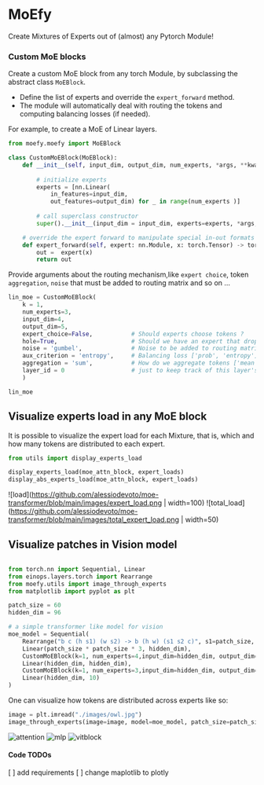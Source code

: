 # MoEfy
Create Mixtures of Experts out of (almost) any Pytorch Module!

### Custom MoE blocks 
Create a custom MoE block from any torch Module, by subclassing the abstract class `MoEBlock`.
- Define the list of experts and override the `expert_forward` method. 
- The module will automatically deal with routing the tokens and computing balancing losses (if needed).

For example, to create a MoE of Linear layers.

```python
from moefy.moefy import MoEBlock

class CustomMoEBlock(MoEBlock):
    def __init__(self, input_dim, output_dim, num_experts, *args, **kwargs):
       
        # initialize experts 
        experts = [nn.Linear(
            in_features=input_dim,
            out_features=output_dim) for _ in range(num_experts )]
        
        # call superclass constructor
        super().__init__(input_dim = input_dim, experts=experts, *args, **kwargs)

    # override the expert forward to manipulate special in-out formats
    def expert_forward(self, expert: nn.Module, x: torch.Tensor) -> torch.Tensor:
        out =  expert(x)
        return out
```

Provide arguments about the routing mechanism,like `expert choice`, token `aggregation`, `noise` that must be added to routing matrix and so on ... 

```python
lin_moe = CustomMoEBlock(
    k = 1,
    num_experts=3,
    input_dim=4, 
    output_dim=5,
    expert_choice=False,           # Should experts choose tokens ? 
    hole=True,                     # Should we have an expert that drops tokens ?
    noise = 'gumbel',              # Noise to be added to routing matrix ['simple', 'gaussian']
    aux_criterion = 'entropy',     # Balancing loss ['prob', 'entropy']
    aggregation = 'sum',           # How do we aggregate tokens ['mean', 'sum'] 
    layer_id = 0                   # just to keep track of this layer's position inside a bigger model
    )

lin_moe
```

## Visualize experts load in any MoE block

It is possible to visualize the expert load for each Mixture, that is, which and how many tokens are distributed to each expert.

```python
from utils import display_experts_load

display_experts_load(moe_attn_block, expert_loads)
display_abs_experts_load(moe_attn_block, expert_loads)
```

![load](https://github.com/alessiodevoto/moe-transformer/blob/main/images/expert_load.png | width=100)
![total_load](https://github.com/alessiodevoto/moe-transformer/blob/main/images/total_expert_load.png | width=50)

## Visualize patches in Vision model


```python

from torch.nn import Sequential, Linear
from einops.layers.torch import Rearrange
from moefy.utils import image_through_experts
from matplotlib import pyplot as plt

patch_size = 60
hidden_dim = 96 

# a simple transformer like model for vision
moe_model = Sequential(
    Rearrange("b c (h s1) (w s2) -> b (h w) (s1 s2 c)", s1=patch_size, s2=patch_size), # make patches
    Linear(patch_size * patch_size * 3, hidden_dim),
    CustomMoEBlock(k=1, num_experts=4,input_dim=hidden_dim, output_dim=hidden_dim, hole=False, layer_id=1),
    Linear(hidden_dim, hidden_dim),
    CustomMoEBlock(k=1, num_experts=3,input_dim=hidden_dim, output_dim=hidden_dim, hole=True, layer_id=3),
    Linear(hidden_dim, 10)
)

```

One can visualize how tokens are distributed across experts like so:

```python 
image = plt.imread("./images/owl.jpg")
image_through_experts(image=image, model=moe_model, patch_size=patch_size)
```

![attention](https://github.com/alessiodevoto/moe-transformer/blob/main/images/experts_att.png)
![mlp](https://github.com/alessiodevoto/moe-transformer/blob/main/images/experts_mlp.png)
![vitblock](https://github.com/alessiodevoto/moe-transformer/blob/main/images/experts_vitblock.png)


#### Code TODOs
[ ] add requirements 
[ ] change maplotlib to plotly 
